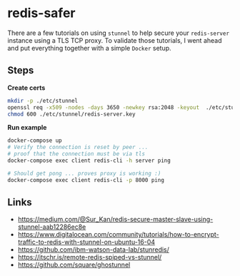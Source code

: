 # redis-safer
There are a few tutorials on using `stunnel` to help secure your `redis-server` instance using a TLS TCP proxy. To validate those tutorials, I went ahead and put everything together with a simple `Docker` setup.



## Steps
**Create certs**  
```sh
mkdir -p ./etc/stunnel
openssl req -x509 -nodes -days 3650 -newkey rsa:2048 -keyout  ./etc/stunnel/redis-server.key -out  ./etc/stunnel/redis-server.crt  -subj "/C=US/ST=California/L=San Francisco/O=security/OU=security/CN=redis.dev"
chmod 600 ./etc/stunnel/redis-server.key
```

**Run example**
```sh
docker-compose up
# Verify the connection is reset by peer ... 
# proof that the connection must be via tls
docker-compose exec client redis-cli -h server ping

# Should get pong ... proves proxy is working :)
docker-compose exec client redis-cli -p 8000 ping
```

## Links 
- https://medium.com/@Sur_Kan/redis-secure-master-slave-using-stunnel-aab12286ec8e
- https://www.digitalocean.com/community/tutorials/how-to-encrypt-traffic-to-redis-with-stunnel-on-ubuntu-16-04
- https://github.com/ibm-watson-data-lab/stunredis/
- https://itschr.is/remote-redis-spiped-vs-stunnel/
- https://github.com/square/ghostunnel